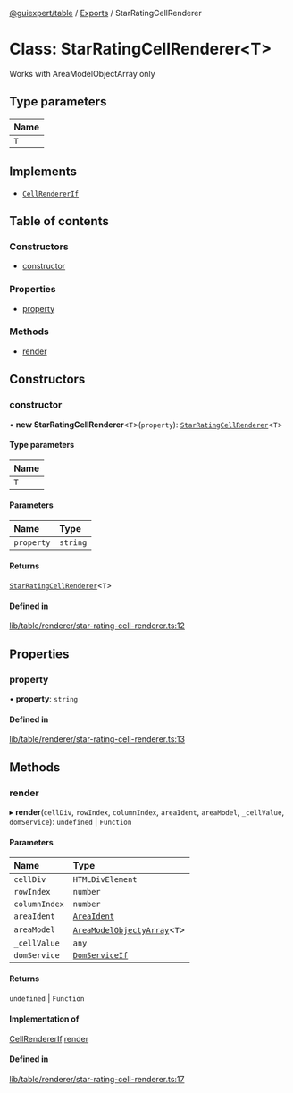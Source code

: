 [@guiexpert/table](../README.md) / [Exports](../modules.md) / StarRatingCellRenderer

# Class: StarRatingCellRenderer\<T\>

Works with AreaModelObjectArray only

## Type parameters

| Name |
| :------ |
| `T` |

## Implements

- [`CellRendererIf`](../interfaces/CellRendererIf.md)

## Table of contents

### Constructors

- [constructor](StarRatingCellRenderer.md#constructor)

### Properties

- [property](StarRatingCellRenderer.md#property)

### Methods

- [render](StarRatingCellRenderer.md#render)

## Constructors

### constructor

• **new StarRatingCellRenderer**\<`T`\>(`property`): [`StarRatingCellRenderer`](StarRatingCellRenderer.md)\<`T`\>

#### Type parameters

| Name |
| :------ |
| `T` |

#### Parameters

| Name | Type |
| :------ | :------ |
| `property` | `string` |

#### Returns

[`StarRatingCellRenderer`](StarRatingCellRenderer.md)\<`T`\>

#### Defined in

[lib/table/renderer/star-rating-cell-renderer.ts:12](https://github.com/guiexperttable/ge-table/blob/65066c0/libs/table/src/lib/table/renderer/star-rating-cell-renderer.ts#L12)

## Properties

### property

• **property**: `string`

#### Defined in

[lib/table/renderer/star-rating-cell-renderer.ts:13](https://github.com/guiexperttable/ge-table/blob/65066c0/libs/table/src/lib/table/renderer/star-rating-cell-renderer.ts#L13)

## Methods

### render

▸ **render**(`cellDiv`, `rowIndex`, `columnIndex`, `areaIdent`, `areaModel`, `_cellValue`, `domService`): `undefined` \| `Function`

#### Parameters

| Name | Type |
| :------ | :------ |
| `cellDiv` | `HTMLDivElement` |
| `rowIndex` | `number` |
| `columnIndex` | `number` |
| `areaIdent` | [`AreaIdent`](../modules.md#areaident) |
| `areaModel` | [`AreaModelObjectyArray`](AreaModelObjectyArray.md)\<`T`\> |
| `_cellValue` | `any` |
| `domService` | [`DomServiceIf`](../interfaces/DomServiceIf.md) |

#### Returns

`undefined` \| `Function`

#### Implementation of

[CellRendererIf](../interfaces/CellRendererIf.md).[render](../interfaces/CellRendererIf.md#render)

#### Defined in

[lib/table/renderer/star-rating-cell-renderer.ts:17](https://github.com/guiexperttable/ge-table/blob/65066c0/libs/table/src/lib/table/renderer/star-rating-cell-renderer.ts#L17)
